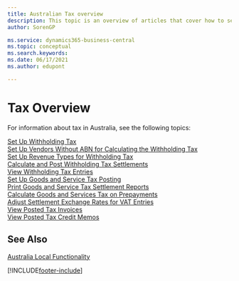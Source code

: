 ```yaml
---
title: Australian Tax overview
description: This topic is an overview of articles that cover how to set up and use the tax functionality in Australia.
author: SorenGP

ms.service: dynamics365-business-central
ms.topic: conceptual
ms.search.keywords:
ms.date: 06/17/2021
ms.author: edupont

---
```

# Tax Overview

For information about tax in Australia, see the following topics:  

[Set Up Withholding Tax](how-to-set-up-withholding-tax.md)  
[Set Up Vendors Without ABN for Calculating the Withholding Tax](how-to-set-up-vendors-without-abn-for-calculating-the-withholding-tax.md)  
[Set Up Revenue Types for Withholding Tax](how-to-set-up-revenue-types-for-withholding-tax.md)    
[Calculate and Post Withholding Tax Settlements](how-to-calculate-and-post-withholding-tax-settlements.md)  
[View Withholding Tax Entries](how-to-view-withholding-tax-entries.md)  
[Set Up Goods and Service Tax Posting](how-to-set-up-goods-and-service-tax-posting.md)  
[Print Goods and Service Tax Settlement Reports](how-to-print-goods-and-service-tax-settlement-reports.md)  
[Calculate Goods and Services Tax on Prepayments](how-to-calculate-goods-and-services-tax-on-prepayments.md)  
[Adjust Settlement Exchange Rates for VAT Entries](how-to-adjust-settlement-exchange-rates-for-vat-entries.md)  
[View Posted Tax Invoices](how-to-view-posted-tax-invoices.md)  
[View Posted Tax Credit Memos](how-to-view-posted-tax-credit-memos.md)

## See Also

[Australia Local Functionality](australia-local-functionality.md)  


[!INCLUDE[footer-include](../../includes/footer-banner.md)]
